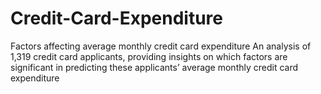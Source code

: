 # Credit-Card-Expenditure
Factors affecting average monthly credit card expenditure
An analysis of 1,319 credit card applicants, providing insights on which factors are significant in predicting these applicants’ average monthly credit card expenditure 

